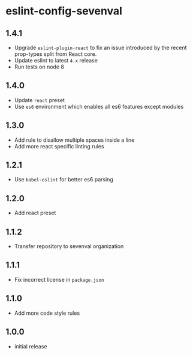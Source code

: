 # eslint-config-sevenval

## 1.4.1

- Upgrade `eslint-plugin-react` to fix an issue introduced by
the recent prop-types split from React core.
- Update eslint to latest `4.x` release
- Run tests on node 8

## 1.4.0

- Update `react` preset
- Use `es6` environment which enables all es6 features except modules

## 1.3.0

- Add rule to disallow multiple spaces inside a line
- Add more react specific linting rules

## 1.2.1

- Use `babel-eslint` for better es6 parsing

## 1.2.0

- Add react preset

## 1.1.2

- Transfer repository to sevenval organization

## 1.1.1

- Fix incorrect license in `package.json`

## 1.1.0

- Add more code style rules

## 1.0.0

- initial release

